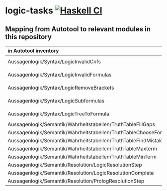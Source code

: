 # logic-tasks [![Haskell CI](https://github.com/fmidue/logic-tasks/actions/workflows/haskell.yml/badge.svg)](https://github.com/fmidue/logic-tasks/actions/workflows/haskell.yml)

## Mapping from Autotool to relevant modules in this repository

| in Autotool inventory | Direct | Quiz | Autotool module | `logic-tasks` module(s) |
| :-- | :-: | :-: | :-- | :-- |
| Aussagenlogik/Syntax/LogicInvalidCnfs | | x |  `Logic.Syntax.LegalCnf` | `LogicTasks.Syntax.IllegalCnfs`, `Tasks.LegalCNF.Quiz` |
| Aussagenlogik/Syntax/LogicInvalidFormulas | | x |  `Logic.Syntax.LegalFormula` | `LogicTasks.Syntax.IllegalFormulas`, `Tasks.LegalProposition.Quiz` |
| Aussagenlogik/Syntax/LogicRemoveBrackets | | x |  `Logic.Syntax.SimplestFormula` | `LogicTasks.Syntax.SimplestFormula`, `Tasks.SuperfluousBrackets.Quiz` |
| Aussagenlogik/Syntax/LogicSubformulas | | x |  `Logic.Syntax.SubFormula` | `LogicTasks.Syntax.SubTreeSet`, `Tasks.SubTree.Quiz` |
| Aussagenlogik/Syntax/LogicTreeToFormula | | x |  `Logic.Syntax.TreeToFormula` | `LogicTasks.Syntax.TreeToFormula`, `Tasks.TreeToFormula.Quiz` |
| Aussagenlogik/Semantik/Wahrheitstabellen/TruthTableFillGaps | x | x |  `Logic.Semantics.FillGaps` | `LogicTasks.Semantics.Fill` |
| Aussagenlogik/Semantik/Wahrheitstabellen/TruthTableChooseForFormula | x | x |  `Logic.Semantics.ChooseTable` | `LogicTasks.Semantics.Pick` |
| Aussagenlogik/Semantik/Wahrheitstabellen/TruthTableFindMistakes | x | x |  `Logic.Semantics.FindMistakes` | `LogicTasks.Semantics.Decide` |
| Aussagenlogik/Semantik/Wahrheitstabellen/TruthTableMaxterm | x | x |  `Logic.Semantics.MaxTerm` | `LogicTasks.Semantics.Max` |
| Aussagenlogik/Semantik/Wahrheitstabellen/TruthTableMinTerm | x | x |  `Logic.Semantics.MinTerm` | `LogicTasks.Semantics.Min` |
| Aussagenlogik/Semantik/Resolution/LogicResolutionStep | x | x |  `Logic.Semantics.ResolutionStep` | `LogicTasks.Semantics.Step` |
| Aussagenlogik/Semantik/Resolution/LogicResolutionComplete | x | x |  `Logic.Semantics.ResolutionFull` | `LogicTasks.Semantics.Resolve` |
| Aussagenlogik/Semantik/Resolution/PrologResolutionStep | x | x |  `Logic.Semantics.ResolutionStepProlog` | `LogicTasks.Semantics.Prolog` |
